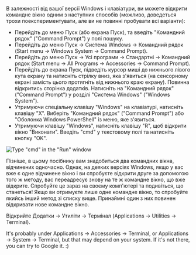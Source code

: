 <!--sec data-title="Opening: Windows" data-id="windows_prompt" data-collapse=true ces-->

В залежності від вашої версії Windows і клавіатури, ви можете відкрити командне вікно одним з наступних способів (можливо, доведеться трохи поекспериментувати, але ви не повинні пробувати всі варіанти):

- Перейдіть до меню Пуск (або екрана Пуск), та введіть "Командний рядок" ("Command Prompt") у полі пошуку.
- Перейдіть до меню Пуск → Система Windows → Командний рядок (Start menu → Windows System → Command Prompt).
- Перейдіть до меню Пуск → Усі програми → Стандартні → Командний рядок (Start menu → All Programs → Accessories → Command Prompt).
- Перейдіть до екрана Пуск, підведіть курсор миші до нижнього лівого кута екрану та натисніть стрілку вниз, яка з'явиться (на сенсорному екрані замість цього протягніть від нижнього краю екрану). Повинна відкритись сторінка додатків. Натисніть на "Командний рядок" ("Command Prompt") у розділі "Система Windows" ("Windows System").
- Утримуючи спеціальну клавішу "Windows" на клавіатурі, натисніть клавішу "X". Виберіть "Командний рядок" ("Command Prompt") або "Оболонка Windows PowerShell" із меню, яке з'явиться.
- Утримуючи клавішу "Windows", натисніть клавішу "R", щоб відкрити вікно "Виконати". Введіть "cmd" у текстовому полі та натисніть кнопку "OK".

![Type "cmd" in the "Run" window](../python_installation/images/windows-plus-r.png)

Пізніше, в цьому посібнику вам знадобиться два командних вікна, відчинених одночасно. Однак, на деяких версіях Windows, якщо у вас вже є одне відчинене вікно і ви спробуєте відкрити друге за допомогою того ж методу, вас переадресує знову на те ж командне вікно, що вже відкрите. Спробуйте це зараз на своєму комп'ютері та подивіться, що станеться! Якщо ви отримуєте лише одне командне вікно, то спробуйте якийсь інший метод зі списку вище. Принаймні один з них повинен відкривати нове командне вікно.

<!--endsec-->

<!--sec data-title="Opening: OS X" data-id="OSX_prompt" data-collapse=true ces-->

Відкрийте Додатки → Утиліти → Термінал (Applications → Utilities → Terminal).

<!--endsec-->

<!--sec data-title="Opening: Linux" data-id="linux_prompt" data-collapse=true ces-->

It's probably under Applications → Accessories → Terminal, or Applications → System → Terminal, but that may depend on your system. If it's not there, you can try to Google it. :)

<!--endsec-->
